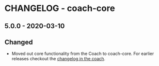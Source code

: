 # CHANGELOG - coach-core

## 5.0.0 - 2020-03-10
## Changed
* Moved out core functionality from the Coach to coach-core. For earlier releases checkout the [changelog in the coach](https://github.com/sitespeedio/coach/blob/master/CHANGELOG.md).
